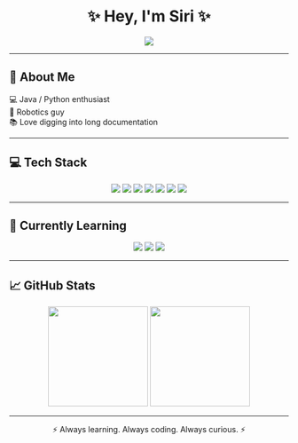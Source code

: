 <!-- Profile README -->

<h1 align="center">✨ Hey, I'm Siri ✨</h1>

<p align="center">
  <a href="https://git.io/typing-svg">
    <img src="https://readme-typing-svg.herokuapp.com?size=24&duration=4000&color=7aa2f7&center=true&vCenter=true&width=500&lines=Student+Developer;Java+%26+Python+Enthusiast;Robotics+%7C+Builder+%7C+Coder;Lover+of+Clean+Code+%26+Docs" />
  </a>
</p>

---

## 🚀 About Me  
💻 Java / Python enthusiast  
🤖 Robotics guy  
📚 Love digging into long documentation  

---

## 💻 Tech Stack  
<p align="center">
  <a href="https://www.java.com"><img src="https://skillicons.dev/icons?i=java&theme=dark" /></a>
  <a href="https://www.python.org"><img src="https://skillicons.dev/icons?i=python&theme=dark" /></a>
  <a href="https://git-scm.com"><img src="https://skillicons.dev/icons?i=git&theme=dark" /></a>
  <a href="https://github.com"><img src="https://skillicons.dev/icons?i=github&theme=dark" /></a>
  <a href="https://code.visualstudio.com/"><img src="https://skillicons.dev/icons?i=vscode&theme=dark" /></a>
  <a href="https://www.jetbrains.com/idea/"><img src="https://skillicons.dev/icons?i=idea&theme=dark" /></a>
  <a href="https://daringfireball.net/projects/markdown/"><img src="https://skillicons.dev/icons?i=markdown&theme=dark" /></a>
</p>

---

## 🌱 Currently Learning  
<p align="center">
  <a href="https://developer.mozilla.org/en-US/docs/Web/JavaScript"><img src="https://skillicons.dev/icons?i=javascript&theme=dark" /></a>
  <a href="https://cplusplus.com/"><img src="https://skillicons.dev/icons?i=cpp&theme=dark" /></a>
  <a href="https://create.roblox.com/"><img src="https://skillicons.dev/icons?i=lua&theme=dark" /></a>
</p>

---

## 📈 GitHub Stats  

<p align="center">
  <img src="https://github-readme-stats.vercel.app/api?username=siriwastaken&show_icons=true&theme=tokyonight&hide_border=true&bg_color=1a1b26&title_color=7aa2f7&icon_color=ff9e64" height="180" />
  <img src="https://github-readme-stats.vercel.app/api/top-langs/?username=siriwastaken&layout=compact&theme=tokyonight&hide_border=true&bg_color=1a1b26&title_color=7aa2f7" height="180" />
</p>

---

<p align="center">⚡ Always learning. Always coding. Always curious. ⚡</p>
